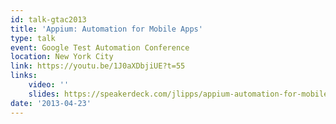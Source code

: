 ```yaml
---
id: talk-gtac2013
title: 'Appium: Automation for Mobile Apps'
type: talk
event: Google Test Automation Conference
location: New York City
link: https://youtu.be/1J0aXDbjiUE?t=55
links:
    video: ''
    slides: https://speakerdeck.com/jlipps/appium-automation-for-mobile-apps
date: '2013-04-23'
---
```

